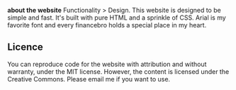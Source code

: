 **about the website**
Functionality > Design. This website is designed to be simple and fast. It's built with pure HTML and a sprinkle of CSS. 
Arial is my favorite font and every financebro holds a special place in my heart.

## Licence
You can reproduce code for the website with attribution and without warranty, under the MIT license.
However, the content is licensed under the Creative Commons. Please email me if you want to use.
